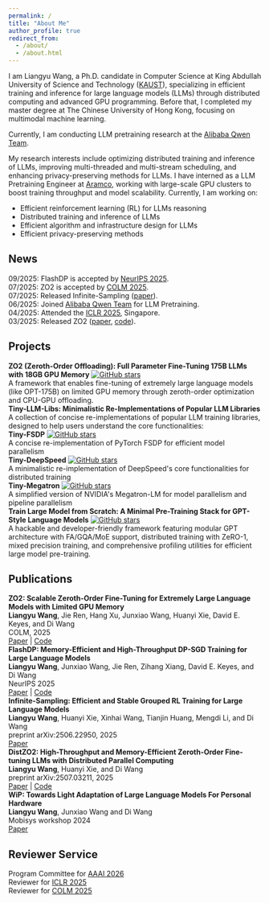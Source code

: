 ```yaml
---
permalink: /
title: "About Me"
author_profile: true
redirect_from: 
  - /about/
  - /about.html
---
```


<div class="intro-text">
I am Liangyu Wang, a Ph.D. candidate in Computer Science at King Abdullah University of Science and Technology (<a href="https://www.kaust.edu.sa/en/">KAUST</a>), specializing in efficient training and inference for large language models (LLMs) through distributed computing and advanced GPU programming. 
Before that, I completed my master degree at The Chinese University of Hong Kong, focusing on multimodal machine learning.

Currently, I am conducting LLM pretraining research at the <a href="https://huggingface.co/Qwen">Alibaba Qwen Team</a>.

My research interests include optimizing distributed training and inference of LLMs, improving multi-threaded and multi-stream scheduling, and enhancing privacy-preserving methods for LLMs. I have interned as a LLM Pretraining Engineer at <a href="https://www.aramco.com/">Aramco</a>, working with large-scale GPU clusters to boost training throughput and model scalability. Currently, I am working on:

<ul>
<li>Efficient reinforcement learning (RL) for LLMs reasoning</li>
<li>Distributed training and inference of LLMs</li>
<li>Efficient algorithm and infrastructure design for LLMs</li>
<li>Efficient privacy-preserving methods</li>
</ul>
</div>

<div class="about-section news-section">
<h2 class="section-title">News</h2>

<div class="news-item">09/2025: FlashDP is accepted by <a href="https://neurips.cc/">NeurIPS 2025</a>.</div>

<div class="news-item">07/2025: ZO2 is accepted by <a href="https://colmweb.org/index.html">COLM 2025</a>.</div>

<div class="news-item">07/2025: Released Infinite-Sampling (<a href="https://arxiv.org/pdf/2506.22950">paper</a>).</div>

<div class="news-item">06/2025: Joined <a href="https://huggingface.co/Qwen">Alibaba Qwen Team</a> for LLM Pretraining.</div>

<div class="news-item">04/2025: Attended the <a href="https://openreview.net/group?id=ICLR.cc/2025/Conference">ICLR 2025</a>, Singapore.</div>

<div class="news-item">03/2025: Released ZO2 (<a href="https://arxiv.org/abs/2503.12668">paper</a>, <a href="https://github.com/liangyuwang/zo2">code</a>).</div>
</div>

<div class="about-section projects-section">
<h2 class="section-title">Projects</h2>

<div class="project-item">
<div class="project-title"><strong>ZO2 (Zeroth-Order Offloading): Full Parameter Fine-Tuning 175B LLMs with 18GB GPU Memory</strong> <span class="github-stars"><a href="https://github.com/liangyuwang/zo2"><img src="https://img.shields.io/github/stars/liangyuwang/zo2?style=social" alt="GitHub stars"></a></span></div>
<div class="project-description">A framework that enables fine-tuning of extremely large language models (like OPT-175B) on limited GPU memory through zeroth-order optimization and CPU-GPU offloading.</div>
</div>

<div class="project-item">
<div class="project-title"><strong>Tiny-LLM-Libs: Minimalistic Re-Implementations of Popular LLM Libraries</strong></div>
<div class="project-description">A collection of concise re-implementations of popular LLM training libraries, designed to help users understand the core functionalities:</div>

<div class="tiny-lib-item">
<strong>Tiny-FSDP</strong> <span class="github-stars"><a href="https://github.com/liangyuwang/Tiny-FSDP"><img src="https://img.shields.io/github/stars/liangyuwang/Tiny-FSDP?style=social" alt="GitHub stars"></a></span><br>
A concise re-implementation of PyTorch FSDP for efficient model parallelism
</div>

<div class="tiny-lib-item">
<strong>Tiny-DeepSpeed</strong> <span class="github-stars"><a href="https://github.com/liangyuwang/Tiny-DeepSpeed"><img src="https://img.shields.io/github/stars/liangyuwang/Tiny-DeepSpeed?style=social" alt="GitHub stars"></a></span><br>
A minimalistic re-implementation of DeepSpeed's core functionalities for distributed training
</div>

<div class="tiny-lib-item">
<strong>Tiny-Megatron</strong> <span class="github-stars"><a href="https://github.com/liangyuwang/Tiny-Megatron"><img src="https://img.shields.io/github/stars/liangyuwang/Tiny-Megatron?style=social" alt="GitHub stars"></a></span><br>
A simplified version of NVIDIA's Megatron-LM for model parallelism and pipeline parallelism
</div>
</div>

<div class="project-item">
<div class="project-title"><strong>Train Large Model from Scratch: A Minimal Pre-Training Stack for GPT-Style Language Models</strong> <span class="github-stars"><a href="https://github.com/liangyuwang/train-large-model-from-scratch"><img src="https://img.shields.io/github/stars/liangyuwang/train-large-model-from-scratch?style=social" alt="GitHub stars"></a></span></div>
<div class="project-description">A hackable and developer-friendly framework featuring modular GPT architecture with FA/GQA/MoE support, distributed training with ZeRO-1, mixed precision training, and comprehensive profiling utilities for efficient large model pre-training.</div>
</div>
</div>

<div class="about-section publications-section">
<h2 class="section-title">Publications</h2>

<div class="publication-item">
<strong>ZO2: Scalable Zeroth-Order Fine-Tuning for Extremely Large Language Models with Limited GPU Memory</strong><br>
<strong>Liangyu Wang</strong>, Jie Ren, Hang Xu, Junxiao Wang, Huanyi Xie, David E. Keyes, and Di Wang<br>
COLM, 2025<br>
<a href="https://arxiv.org/abs/2503.12668">Paper</a> | <a href="https://github.com/liangyuwang/zo2">Code</a>
</div>

<div class="publication-item">
<strong>FlashDP: Memory-Efficient and High-Throughput DP-SGD Training for Large Language Models</strong><br>
<strong>Liangyu Wang</strong>, Junxiao Wang, Jie Ren, Zihang Xiang, David E. Keyes, and Di Wang<br>
NeurIPS 2025<br>
<a href="https://arxiv.org/abs/2507.01154">Paper</a> | <a href="https://github.com/kaustpradalab/flashdp">Code</a>
</div>

<div class="publication-item">
<strong>Infinite-Sampling: Efficient and Stable Grouped RL Training for Large Language Models</strong><br>
<strong>Liangyu Wang</strong>, Huanyi Xie, Xinhai Wang, Tianjin Huang, Mengdi Li, and Di Wang<br>
preprint arXiv:2506.22950, 2025<br>
<a href="https://arxiv.org/pdf/2506.22950">Paper</a>
</div>

<div class="publication-item">
<strong>DistZO2: High-Throughput and Memory-Efficient Zeroth-Order Fine-tuning LLMs with Distributed Parallel Computing</strong><br>
<strong>Liangyu Wang</strong>, Huanyi Xie, and Di Wang<br>
preprint arXiv:2507.03211, 2025<br>
<a href="https://arxiv.org/pdf/2507.03211">Paper</a> | <a href="https://github.com/liangyuwang/zo2">Code</a>
</div>

<div class="publication-item">
<strong>WiP: Towards Light Adaptation of Large Language Models For Personal Hardware</strong><br>
<strong>Liangyu Wang</strong>, Junxiao Wang and Di Wang<br>
Mobisys workshop 2024<br>
<a href="https://dl.acm.org/doi/pdf/10.1145/3662006.3662065">Paper</a>
</div>
</div>

<div class="about-section reviewer-section">
<h2 class="section-title">Reviewer Service</h2>

<div class="news-item">Program Committee for <a href="https://aaai.org/conference/aaai/aaai-26/">AAAI 2026</a></div>
<div class="news-item">Reviewer for <a href="https://iclr.cc/">ICLR 2025</a></div>
<div class="news-item">Reviewer for <a href="https://colmweb.org/">COLM 2025</a></div>
</div>
